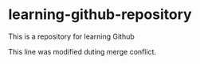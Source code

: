 # learning-github-repository
This is a repository for learning Github

This line was modified duting merge conflict.
